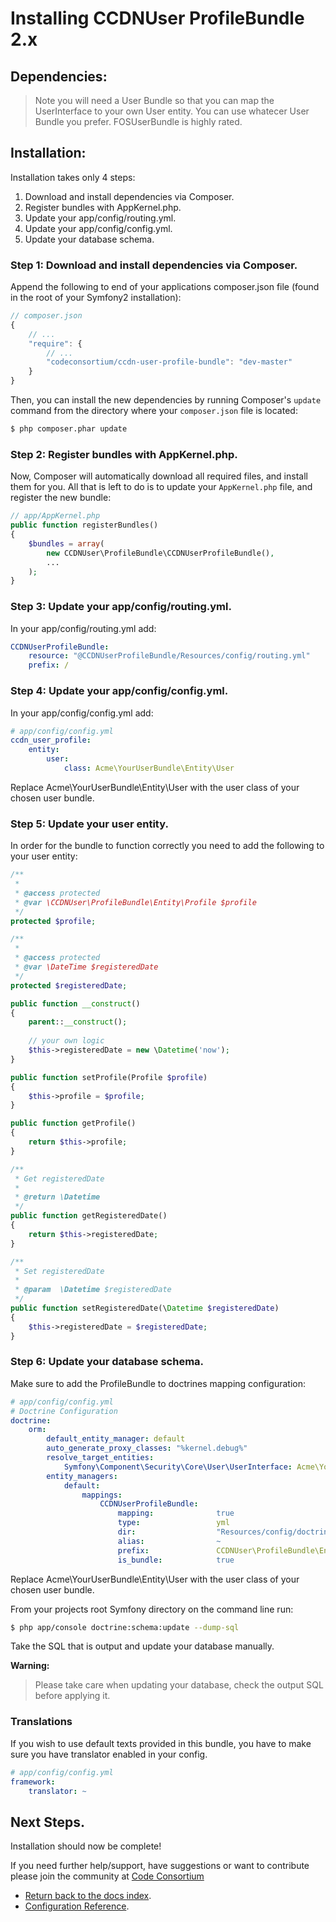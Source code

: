 Installing CCDNUser ProfileBundle 2.x
=====================================

## Dependencies:

> Note you will need a User Bundle so that you can map the UserInterface to your own User entity. You can use whatecer User Bundle you prefer. FOSUserBundle is highly rated.

## Installation:

Installation takes only 4 steps:

1. Download and install dependencies via Composer.
2. Register bundles with AppKernel.php.
3. Update your app/config/routing.yml.
4. Update your app/config/config.yml.
5. Update your database schema.

### Step 1: Download and install dependencies via Composer.

Append the following to end of your applications composer.json file (found in the root of your Symfony2 installation):

``` js
// composer.json
{
    // ...
    "require": {
        // ...
        "codeconsortium/ccdn-user-profile-bundle": "dev-master"
    }
}
```

Then, you can install the new dependencies by running Composer's ``update``
command from the directory where your ``composer.json`` file is located:

``` bash
$ php composer.phar update
```

### Step 2: Register bundles with AppKernel.php.

Now, Composer will automatically download all required files, and install them
for you. All that is left to do is to update your ``AppKernel.php`` file, and
register the new bundle:

``` php
// app/AppKernel.php
public function registerBundles()
{
    $bundles = array(
		new CCDNUser\ProfileBundle\CCDNUserProfileBundle(),
		...
	);
}
```

### Step 3: Update your app/config/routing.yml.

In your app/config/routing.yml add:

``` yml
CCDNUserProfileBundle:
    resource: "@CCDNUserProfileBundle/Resources/config/routing.yml"
    prefix: /
```

### Step 4: Update your app/config/config.yml.

In your app/config/config.yml add:

``` yml
# app/config/config.yml
ccdn_user_profile:
    entity:
        user:
            class: Acme\YourUserBundle\Entity\User
```

Replace Acme\YourUserBundle\Entity\User with the user class of your chosen user bundle.

### Step 5: Update your user entity.

In order for the bundle to function correctly you need to add the following to your user entity:

``` php
/**
 *
 * @access protected
 * @var \CCDNUser\ProfileBundle\Entity\Profile $profile
 */
protected $profile;

/**
 *
 * @access protected
 * @var \DateTime $registeredDate
 */
protected $registeredDate;

public function __construct()
{
    parent::__construct();
	
    // your own logic
	$this->registeredDate = new \Datetime('now');
}

public function setProfile(Profile $profile)
{
	$this->profile = $profile;
}

public function getProfile()
{
	return $this->profile;
}

/**
 * Get registeredDate
 *
 * @return \Datetime
 */
public function getRegisteredDate()
{
    return $this->registeredDate;
}

/**
 * Set registeredDate
 *
 * @param  \Datetime $registeredDate
 */
public function setRegisteredDate(\Datetime $registeredDate)
{
    $this->registeredDate = $registeredDate;
}
```

### Step 6: Update your database schema.

Make sure to add the ProfileBundle to doctrines mapping configuration:

``` yml
# app/config/config.yml
# Doctrine Configuration
doctrine:
    orm:
        default_entity_manager: default
        auto_generate_proxy_classes: "%kernel.debug%"
        resolve_target_entities:
            Symfony\Component\Security\Core\User\UserInterface: Acme\YourUserBundle\Entity\User
        entity_managers:
            default:
                mappings:
                    CCDNUserProfileBundle:
                        mapping:              true
                        type:                 yml
                        dir:                  "Resources/config/doctrine"
                        alias:                ~
                        prefix:               CCDNUser\ProfileBundle\Entity
                        is_bundle:            true
```

Replace Acme\YourUserBundle\Entity\User with the user class of your chosen user bundle.

From your projects root Symfony directory on the command line run:

``` bash
$ php app/console doctrine:schema:update --dump-sql
```

Take the SQL that is output and update your database manually.

**Warning:**

> Please take care when updating your database, check the output SQL before applying it.

### Translations

If you wish to use default texts provided in this bundle, you have to make sure you have translator enabled in your config.

``` yaml
# app/config/config.yml
framework:
    translator: ~
```

## Next Steps.

Installation should now be complete!

If you need further help/support, have suggestions or want to contribute please join the community at [Code Consortium](http://www.codeconsortium.com)

- [Return back to the docs index](index.md).
- [Configuration Reference](configuration_reference.md).
